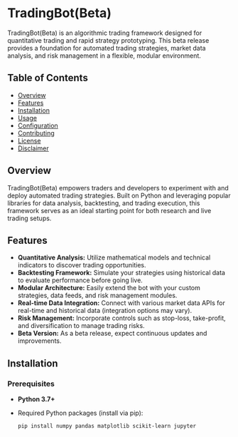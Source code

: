 # TradingBot(Beta)

TradingBot(Beta) is an algorithmic trading framework designed for quantitative trading and rapid strategy prototyping. This beta release provides a foundation for automated trading strategies, market data analysis, and risk management in a flexible, modular environment.

## Table of Contents

- [Overview](#overview)
- [Features](#features)
- [Installation](#installation)
- [Usage](#usage)
- [Configuration](#configuration)
- [Contributing](#contributing)
- [License](#license)
- [Disclaimer](#disclaimer)

## Overview

TradingBot(Beta) empowers traders and developers to experiment with and deploy automated trading strategies. Built on Python and leveraging popular libraries for data analysis, backtesting, and trading execution, this framework serves as an ideal starting point for both research and live trading setups.

## Features

- **Quantitative Analysis:** Utilize mathematical models and technical indicators to discover trading opportunities.
- **Backtesting Framework:** Simulate your strategies using historical data to evaluate performance before going live.
- **Modular Architecture:** Easily extend the bot with your custom strategies, data feeds, and risk management modules.
- **Real-time Data Integration:** Connect with various market data APIs for real-time and historical data (integration options may vary).
- **Risk Management:** Incorporate controls such as stop-loss, take-profit, and diversification to manage trading risks.
- **Beta Version:** As a beta release, expect continuous updates and improvements.

## Installation

### Prerequisites

- **Python 3.7+**  
- Required Python packages (install via pip):

  ```bash
  pip install numpy pandas matplotlib scikit-learn jupyter
